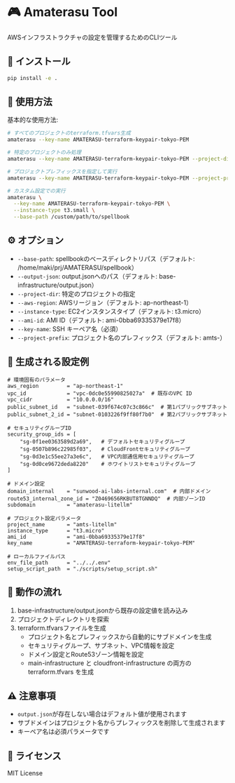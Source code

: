 # 🎮 Amaterasu Tool

AWSインフラストラクチャの設定を管理するためのCLIツール

## 🚀 インストール

```bash
pip install -e .
```

## 📝 使用方法

基本的な使用方法:
```bash
# すべてのプロジェクトのterraform.tfvars生成
amaterasu --key-name AMATERASU-terraform-keypair-tokyo-PEM

# 特定のプロジェクトのみ処理
amaterasu --key-name AMATERASU-terraform-keypair-tokyo-PEM --project-dir litellm

# プロジェクトプレフィックスを指定して実行
amaterasu --key-name AMATERASU-terraform-keypair-tokyo-PEM --project-prefix my-prefix

# カスタム設定での実行
amaterasu \
  --key-name AMATERASU-terraform-keypair-tokyo-PEM \
  --instance-type t3.small \
  --base-path /custom/path/to/spellbook
```

## ⚙️ オプション

- `--base-path`: spellbookのベースディレクトリパス（デフォルト: /home/maki/prj/AMATERASU/spellbook）
- `--output-json`: output.jsonへのパス（デフォルト: base-infrastructure/output.json）
- `--project-dir`: 特定のプロジェクトの指定
- `--aws-region`: AWSリージョン（デフォルト: ap-northeast-1）
- `--instance-type`: EC2インスタンスタイプ（デフォルト: t3.micro）
- `--ami-id`: AMI ID（デフォルト: ami-0bba69335379e17f8）
- `--key-name`: SSH キーペア名（必須）
- `--project-prefix`: プロジェクト名のプレフィックス（デフォルト: amts-）

## 📄 生成される設定例

```hcl
# 環境固有のパラメータ
aws_region         = "ap-northeast-1"
vpc_id             = "vpc-0dc0e55990825027a"  # 既存のVPC ID
vpc_cidr           = "10.0.0.0/16"
public_subnet_id   = "subnet-039f674c07c3c866c"  # 第1パブリックサブネット
public_subnet_2_id = "subnet-0103226f9ff80f7b0"  # 第2パブリックサブネット

# セキュリティグループID
security_group_ids = [
    "sg-0f1ee0363589d2a69",   # デフォルトセキュリティグループ
    "sg-0507b896c22985f03",   # CloudFrontセキュリティグループ
    "sg-0d3e1c55ee27a3e6c",   # VPC内部通信用セキュリティグループ
    "sg-0d0ce9672deda8220"    # ホワイトリストセキュリティグループ
]

# ドメイン設定
domain_internal    = "sunwood-ai-labs-internal.com"  # 内部ドメイン
route53_internal_zone_id = "Z0469656RKBUT8TGNNDQ"  # 内部ゾーンID
subdomain          = "amaterasu-litellm"

# プロジェクト設定パラメータ
project_name       = "amts-litellm"
instance_type      = "t3.micro"
ami_id             = "ami-0bba69335379e17f8"
key_name           = "AMATERASU-terraform-keypair-tokyo-PEM"

# ローカルファイルパス
env_file_path      = "../../.env"
setup_script_path  = "./scripts/setup_script.sh"
```

## 🔄 動作の流れ

1. base-infrastructure/output.jsonから既存の設定値を読み込み
2. プロジェクトディレクトリを探索
3. terraform.tfvarsファイルを生成
   - プロジェクト名とプレフィックスから自動的にサブドメインを生成
   - セキュリティグループ、サブネット、VPC情報を設定
   - ドメイン設定とRoute53ゾーン情報を設定
   - main-infrastructure と cloudfront-infrastructure の両方の terraform.tfvars を生成

## ⚠️ 注意事項

- `output.json`が存在しない場合はデフォルト値が使用されます
- サブドメインはプロジェクト名からプレフィックスを削除して生成されます
- キーペア名は必須パラメータです

## 📄 ライセンス

MIT License
